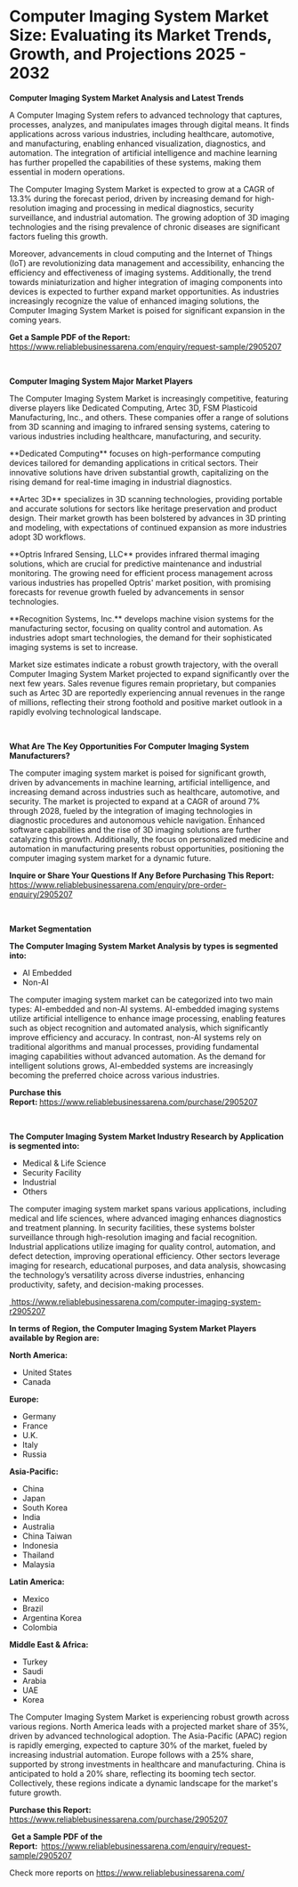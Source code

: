 <p><h1>Computer Imaging System Market Size: Evaluating its Market Trends, Growth, and Projections 2025 - 2032</h1></p><p><strong>Computer Imaging System Market Analysis and Latest Trends</strong></p>
<p><p>A Computer Imaging System refers to advanced technology that captures, processes, analyzes, and manipulates images through digital means. It finds applications across various industries, including healthcare, automotive, and manufacturing, enabling enhanced visualization, diagnostics, and automation. The integration of artificial intelligence and machine learning has further propelled the capabilities of these systems, making them essential in modern operations.</p><p>The Computer Imaging System Market is expected to grow at a CAGR of 13.3% during the forecast period, driven by increasing demand for high-resolution imaging and processing in medical diagnostics, security surveillance, and industrial automation. The growing adoption of 3D imaging technologies and the rising prevalence of chronic diseases are significant factors fueling this growth. </p><p>Moreover, advancements in cloud computing and the Internet of Things (IoT) are revolutionizing data management and accessibility, enhancing the efficiency and effectiveness of imaging systems. Additionally, the trend towards miniaturization and higher integration of imaging components into devices is expected to further expand market opportunities. As industries increasingly recognize the value of enhanced imaging solutions, the Computer Imaging System Market is poised for significant expansion in the coming years.</p></p>
<p><strong>Get a Sample PDF of the Report:&nbsp;</strong> <a href="https://www.reliablebusinessarena.com/enquiry/request-sample/2905207?utm_campaign=3221&utm_medium=2&utm_source=Github&utm_content=ia&utm_term=12032025&utm_id=computer-imaging-system">https://www.reliablebusinessarena.com/enquiry/request-sample/2905207</a></p>
<p>&nbsp;</p>
<p><strong>Computer Imaging System Major Market Players</strong></p>
<p><p>The Computer Imaging System Market is increasingly competitive, featuring diverse players like Dedicated Computing, Artec 3D, FSM Plasticoid Manufacturing, Inc., and others. These companies offer a range of solutions from 3D scanning and imaging to infrared sensing systems, catering to various industries including healthcare, manufacturing, and security.</p><p>**Dedicated Computing** focuses on high-performance computing devices tailored for demanding applications in critical sectors. Their innovative solutions have driven substantial growth, capitalizing on the rising demand for real-time imaging in industrial diagnostics.</p><p>**Artec 3D** specializes in 3D scanning technologies, providing portable and accurate solutions for sectors like heritage preservation and product design. Their market growth has been bolstered by advances in 3D printing and modeling, with expectations of continued expansion as more industries adopt 3D workflows. </p><p>**Optris Infrared Sensing, LLC** provides infrared thermal imaging solutions, which are crucial for predictive maintenance and industrial monitoring. The growing need for efficient process management across various industries has propelled Optris' market position, with promising forecasts for revenue growth fueled by advancements in sensor technologies.</p><p>**Recognition Systems, Inc.** develops machine vision systems for the manufacturing sector, focusing on quality control and automation. As industries adopt smart technologies, the demand for their sophisticated imaging systems is set to increase.</p><p>Market size estimates indicate a robust growth trajectory, with the overall Computer Imaging System Market projected to expand significantly over the next few years. Sales revenue figures remain proprietary, but companies such as Artec 3D are reportedly experiencing annual revenues in the range of millions, reflecting their strong foothold and positive market outlook in a rapidly evolving technological landscape.</p></p>
<p>&nbsp;</p>
<p><strong>What Are The Key Opportunities For Computer Imaging System Manufacturers?</strong></p>
<p><p>The computer imaging system market is poised for significant growth, driven by advancements in machine learning, artificial intelligence, and increasing demand across industries such as healthcare, automotive, and security. The market is projected to expand at a CAGR of around 7% through 2028, fueled by the integration of imaging technologies in diagnostic procedures and autonomous vehicle navigation. Enhanced software capabilities and the rise of 3D imaging solutions are further catalyzing this growth. Additionally, the focus on personalized medicine and automation in manufacturing presents robust opportunities, positioning the computer imaging system market for a dynamic future.</p></p>
<p><strong>Inquire or Share Your Questions If Any Before Purchasing This Report:</strong> <a href="https://www.reliablebusinessarena.com/enquiry/pre-order-enquiry/2905207?utm_campaign=3221&utm_medium=2&utm_source=Github&utm_content=ia&utm_term=12032025&utm_id=computer-imaging-system">https://www.reliablebusinessarena.com/enquiry/pre-order-enquiry/2905207</a></p>
<p>&nbsp;</p>
<p><strong>Market Segmentation</strong></p>
<p><strong>The Computer Imaging System Market Analysis by types is segmented into:</strong></p>
<p><ul><li>AI Embedded</li><li>Non-AI</li></ul></p>
<p><p>The computer imaging system market can be categorized into two main types: AI-embedded and non-AI systems. AI-embedded imaging systems utilize artificial intelligence to enhance image processing, enabling features such as object recognition and automated analysis, which significantly improve efficiency and accuracy. In contrast, non-AI systems rely on traditional algorithms and manual processes, providing fundamental imaging capabilities without advanced automation. As the demand for intelligent solutions grows, AI-embedded systems are increasingly becoming the preferred choice across various industries.</p></p>
<p><strong>Purchase this Report:&nbsp;</strong><a href="https://www.reliablebusinessarena.com/purchase/2905207?utm_campaign=3221&utm_medium=2&utm_source=Github&utm_content=ia&utm_term=12032025&utm_id=computer-imaging-system">https://www.reliablebusinessarena.com/purchase/2905207</a></p>
<p>&nbsp;</p>
<p><strong>The Computer Imaging System Market Industry Research by Application is segmented into:</strong></p>
<p><ul><li>Medical & Life Science</li><li>Security Facility</li><li>Industrial</li><li>Others</li></ul></p>
<p><p>The computer imaging system market spans various applications, including medical and life sciences, where advanced imaging enhances diagnostics and treatment planning. In security facilities, these systems bolster surveillance through high-resolution imaging and facial recognition. Industrial applications utilize imaging for quality control, automation, and defect detection, improving operational efficiency. Other sectors leverage imaging for research, educational purposes, and data analysis, showcasing the technology’s versatility across diverse industries, enhancing productivity, safety, and decision-making processes.</p></p>
<p><a href="https://www.reliablebusinessarena.com/computer-imaging-system-r2905207?utm_campaign=3221&utm_medium=2&utm_source=Github&utm_content=ia&utm_term=12032025&utm_id=computer-imaging-system">&nbsp;https://www.reliablebusinessarena.com/computer-imaging-system-r2905207</a></p>
<p><strong>In terms of Region, the Computer Imaging System Market Players available by Region are:</strong></p>
<p>
    <p> <strong> North America: </strong>
        <ul>
            <li>United States</li>
            <li>Canada</li>
        </ul>
        </p> 
    <p> <strong> Europe: </strong>
        <ul>
            <li>Germany</li>
            <li>France</li>
            <li>U.K.</li>
            <li>Italy</li>
            <li>Russia</li>
        </ul>
        </p> 
    <p> <strong> Asia-Pacific: </strong>
        <ul>
            <li>China</li>
            <li>Japan</li>
            <li>South Korea</li>
            <li>India</li>
            <li>Australia</li>
            <li>China Taiwan</li>
            <li>Indonesia</li>
            <li>Thailand</li>
            <li>Malaysia</li>
        </ul>
        </p> 
    <p> <strong> Latin America: </strong>
        <ul>
            <li>Mexico</li>
            <li>Brazil</li>
            <li>Argentina Korea</li>
            <li>Colombia</li>
        </ul>
        </p> 
    <p> <strong> Middle East & Africa: </strong>
        <ul>
            <li>Turkey</li>
            <li>Saudi</li>
            <li>Arabia</li>
            <li>UAE</li>
            <li>Korea</li>
        </ul>
    </p>
    </p>
<p><p>The Computer Imaging System Market is experiencing robust growth across various regions. North America leads with a projected market share of 35%, driven by advanced technological adoption. The Asia-Pacific (APAC) region is rapidly emerging, expected to capture 30% of the market, fueled by increasing industrial automation. Europe follows with a 25% share, supported by strong investments in healthcare and manufacturing. China is anticipated to hold a 20% share, reflecting its booming tech sector. Collectively, these regions indicate a dynamic landscape for the market's future growth.</p></p>
<p><strong>Purchase this Report: </strong><a href="https://www.reliablebusinessarena.com/purchase/2905207?utm_campaign=3221&utm_medium=2&utm_source=Github&utm_content=ia&utm_term=12032025&utm_id=computer-imaging-system">https://www.reliablebusinessarena.com/purchase/2905207</a></p>
<p>&nbsp;<strong>Get a Sample PDF of the Report:&nbsp;&nbsp;</strong><a href="https://www.reliablebusinessarena.com/enquiry/request-sample/2905207?utm_campaign=3221&utm_medium=2&utm_source=Github&utm_content=ia&utm_term=12032025&utm_id=computer-imaging-system">https://www.reliablebusinessarena.com/enquiry/request-sample/2905207</a></p>
<p><strong></strong></p>
<p>Check more reports on <a href="https://www.reliablebusinessarena.com/?utm_campaign=3221&utm_medium=2&utm_source=Github&utm_content=ia&utm_term=12032025&utm_id=computer-imaging-system">https://www.reliablebusinessarena.com/</a></p>